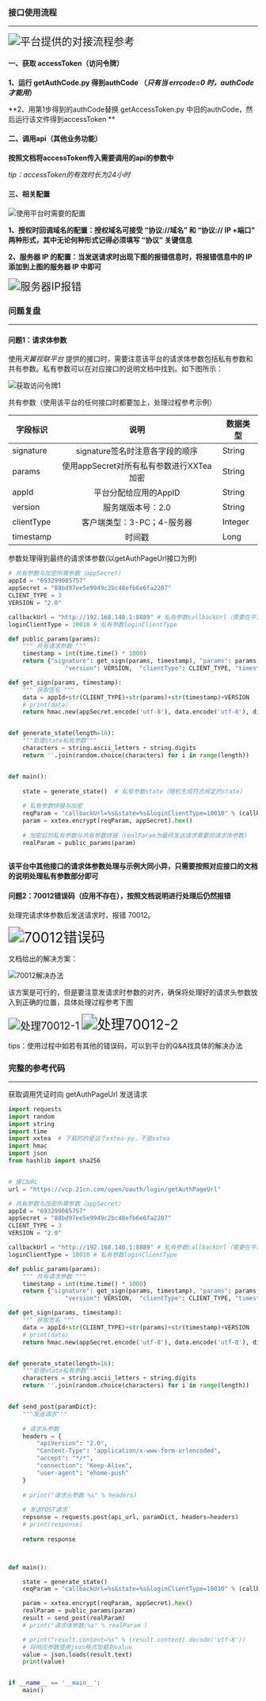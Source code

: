 ### **接口使用流程**
-----------------------

<img src="ReadMe.assets/平台提供的对接流程参考-1694922104408-2.png" alt="平台提供的对接流程参考" style="zoom:150%;" />

#### 一、获取 accessToken（访问令牌） 

**1、运行 getAuthCode.py 得到authCode （*只有当 errcode=0 时，authCode 才能用*）**

**2、用第1步得到的authCode替换 getAccessToken.py 中旧的authCode，然后运行该文件得到accessToken  **

#### 二、调用api（其他业务功能）

**按照文档将accessToken传入需要调用的api的参数中**

*tip：accessToken的有效时长为24小时*

#### 三、相关配置

![使用平台时需要的配置](ReadMe.assets/使用平台时需要的配置.png)

**1、授权时回调域名的配置：授权域名可接受 “协议://域名” 和 “协议:// IP +端口” 两种形式，其中无论何种形式记得必须填写 “协议” 关键信息**

**2、服务器 IP 的配置：当发送请求时出现下图的报错信息时，将报错信息中的 IP 添加到上图的服务器 IP 中即可**

<img src="ReadMe.assets/服务器IP报错.png" alt="服务器IP报错" style="zoom:150%;" />

### **问题复盘**

---------------

#### 问题1：请求体参数

使用*天翼视联平台* 提供的接口时，需要注意该平台的请求体参数包括私有参数和共有参数。私有参数可以在对应接口的说明文档中找到。如下图所示：

![获取访问令牌1](ReadMe.assets/获取访问令牌1.png)

共有参数（使用该平台的任何接口时都要加上，处理过程参考示例）

| 字段标识   |                   说明                   | 数据类型 |
| ---------- | :--------------------------------------: | -------- |
| signature  |     signature签名时注意各字段的顺序      | String   |
| params     | 使用appSecret对所有私有参数进行XXTea加密 | String   |
| appId      |          平台分配给应用的AppID           | String   |
| version    |            服务端版本号：2.0             | String   |
| clientType |        客户端类型：3-PC；4-服务器        | Integer  |
| timestamp  |                  时间戳                  | Long     |



参数处理得到最终的请求体参数(以getAuthPageUrl接口为例)

```python
# 共有参数与加密所需参数（appSecret）
appId = "693299085757"
appSecret = "88bd97ee5e9949c2bc48efb6e6fa2207"
CLIENT_TYPE = 3
VERSION = "2.0"

callbackUrl = "http://192.168.140.1:8889" # 私有参数callbackUrl（需要在平台进行配置）
loginClientType = 10010 # 私有参数loginClientType

def public_params(params):
    """ 共有请求参数 """
    timestamp = int(time.time() * 1000)
    return {"signature": get_sign(params, timestamp), "params": params, "appId": appId,
                "version": VERSION,  "clientType": CLIENT_TYPE, "timestamp": timestamp}

def get_sign(params, timestamp):
    """ 获取签名 """
    data = appId+str(CLIENT_TYPE)+str(params)+str(timestamp)+VERSION
    # print(data)
    return hmac.new(appSecret.encode('utf-8'), data.encode('utf-8'), digestmod=sha256).hexdigest()


def generate_state(length=16):
    """处理state私有参数"""
    characters = string.ascii_letters + string.digits
    return ''.join(random.choice(characters) for i in range(length))


def main():
    
    state = generate_state()  # 私有参数state（随机生成符合规定的state）
    
    # 私有参数拼接与加密
    reqParam = "callbackUrl=%s&state=%s&loginClientType=10010" % (callbackUrl, state)
    param = xxtea.encrypt(reqParam, appSecret).hex()
    
    # 加密后的私有参数与共有参数拼接（realParam为最终发送请求需要的请求体参数）
    realParam = public_params(param)
    
```

**该平台中其他接口的请求体参数处理与示例大同小异，只需要按照对应接口的文档的说明处理私有参数部分即可**



#### 问题2：70012错误码（应用不存在），按照文档说明进行处理后仍然报错

处理完请求体参数后发送请求时，报错 70012。

<img src="ReadMe.assets/70012错误码.png" alt="70012错误码" style="zoom: 200%;" />

文档给出的解决方案：

![70012解决办法](ReadMe.assets/70012解决办法.png)

该方案是可行的，但是要注意发请求时参数的对齐，确保将处理好的请求头参数放入到正确的位置，具体处理过程参考下图

<img src="ReadMe.assets/处理70012-1.png" alt="处理70012-1" style="zoom:150%;" />

<img src="ReadMe.assets/处理70012-2.png" alt="处理70012-2" style="zoom:200%;" />

tips：使用过程中如若有其他的错误码，可以到平台的Q&A找具体的解决办法



### 完整的参考代码

-------------

获取调用凭证时向 getAuthPageUrl 发送请求

```python
import requests
import random
import string
import time
import xxtea  # 下载的的是这个xxtea-py，不是xxtea
import hmac
import json
from hashlib import sha256


# 接口URL
url = "https://vcp.21cn.com/open/oauth/login/getAuthPageUrl"

# 共有参数与加密所需参数（appSecret）
appId = "693299085757"
appSecret = "88bd97ee5e9949c2bc48efb6e6fa2207"
CLIENT_TYPE = 3
VERSION = "2.0"

callbackUrl = "http://192.168.140.1:8889" # 私有参数callbackUrl（需要在平台进行配置）
loginClientType = 10010 # 私有参数loginClientType

def public_params(params):
    """ 共有请求参数 """
    timestamp = int(time.time() * 1000)
    return {"signature": get_sign(params, timestamp), "params": params, "appId": appId,
                "version": VERSION,  "clientType": CLIENT_TYPE, "timestamp": timestamp}

def get_sign(params, timestamp):
    """ 获取签名 """
    data = appId+str(CLIENT_TYPE)+str(params)+str(timestamp)+VERSION
    # print(data)
    return hmac.new(appSecret.encode('utf-8'), data.encode('utf-8'), digestmod=sha256).hexdigest()


def generate_state(length=16):
    """处理state私有参数"""
    characters = string.ascii_letters + string.digits
    return ''.join(random.choice(characters) for i in range(length))


def send_post(paramDict):
    """发送请求"""
    
    # 请求头参数
    headers = {
        "apiVersion": "2.0",
        "Content-Type": "application/x-www-form-urlencoded",
        "accept": "*/*",
        "connection": "Keep-Alive",
        "user-agent": "ehome-push"
    }
    
    # print("请求头参数 %s" % headers)
    
    # 发送POST请求`
    repsonse = requests.post(api_url, paramDict, headers=headers)
    # print(response)
    
    return response



def main():

    state = generate_state()
    reqParam = "callbackUrl=%s&state=%s&loginClientType=10010" % (callbackUrl, state)

    param = xxtea.encrypt(reqParam, appSecret).hex()
    realParam = public_params(param)
    result = send_post(realParam)
    # print("请求体参数:%s" % realParam )

    # print("result.content=%s" % (result.content).decode('utf-8'))
	# 将响应参数使用json格式加载到value
    value = json.loads(result.text)
    print(value)


if __name__ == '__main__':
    main()
```

